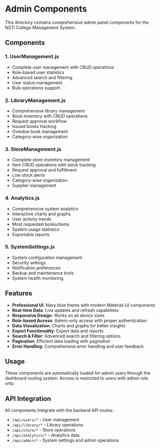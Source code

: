 # Admin Components

This directory contains comprehensive admin panel components for the NSTI College Management System.

## Components

### 1. UserManagement.js
- Complete user management with CRUD operations
- Role-based user statistics
- Advanced search and filtering
- User status management
- Bulk operations support

### 2. LibraryManagement.js
- Comprehensive library management
- Book inventory with CRUD operations
- Request approval workflow
- Issued books tracking
- Overdue book management
- Category-wise organization

### 3. StoreManagement.js
- Complete store inventory management
- Item CRUD operations with stock tracking
- Request approval and fulfillment
- Low stock alerts
- Category-wise organization
- Supplier management

### 4. Analytics.js
- Comprehensive system analytics
- Interactive charts and graphs
- User activity trends
- Most requested books/items
- System usage statistics
- Exportable reports

### 5. SystemSettings.js
- System configuration management
- Security settings
- Notification preferences
- Backup and maintenance tools
- System health monitoring

## Features

- **Professional UI**: Navy blue theme with modern Material-UI components
- **Real-time Data**: Live updates and refresh capabilities
- **Responsive Design**: Works on all device sizes
- **Role-based Access**: Admin-only access with proper authentication
- **Data Visualization**: Charts and graphs for better insights
- **Export Functionality**: Export data and reports
- **Search & Filter**: Advanced search and filtering options
- **Pagination**: Efficient data loading with pagination
- **Error Handling**: Comprehensive error handling and user feedback

## Usage

These components are automatically loaded for admin users through the dashboard routing system. Access is restricted to users with admin role only.

## API Integration

All components integrate with the backend API routes:
- `/api/users/*` - User management
- `/api/library/*` - Library operations
- `/api/store/*` - Store operations
- `/api/analytics/*` - Analytics data
- `/api/admin/*` - System settings and admin operations
